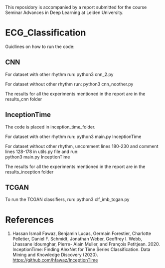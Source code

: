 This reposidory is accompanied by a report submitted for the course Seminar Advances in Deep Learning at Leiden University.

# ECG_Classification
Guidlines on how to run the code:

## CNN

For dataset with other rhythm run:  python3 cnn_2.py 

For dataset without other rhythm run:  python3 cnn_noother.py

The results for all the experiments mentioned in the report are in the results_cnn folder

## InceptionTime
The code is placed in inception_time_folder.

For dataset with other rhythm run:  python3 main.py InceptionTime

For dataset without other rhythm, uncomment lines 180-230 and comment lines 128-178 in utils.py file and run:  <br />
python3 main.py InceptionTime

The results for all the experiments mentioned in the report are in the results_inception folder

## TCGAN

To run the TCGAN classifiers, run: python3 clf_imb_tcgan.py


# References
1. Hassan Ismail Fawaz, Benjamin Lucas, Germain Forestier, Charlotte Pelletier,
Daniel F. Schmidt, Jonathan Weber, Geoffrey I. Webb, Lhassane Idoumghar, Pierre-
Alain Muller, and François Petitjean. 2020. InceptionTime: Finding AlexNet for
Time Series Classification. Data Mining and Knowledge Discovery (2020). https://github.com/hfawaz/InceptionTime
